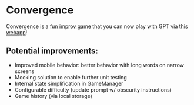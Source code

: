 # Convergence

Convergence is a [fun improv game](https://www.learnimprov.com/convergence/) that you can now play with GPT via [this webapp](https://convergence.guru)!

## Potential improvements:

- Improved mobile behavior: better behavior with long words on narrow screens
- Mocking solution to enable further unit testing
- Internal state simplification in GameManager
- Configurable difficulty (update prompt w/ obscurity instructions)
- Game history (via local storage)
